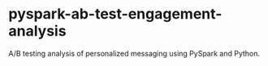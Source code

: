 # pyspark-ab-test-engagement-analysis
A/B testing analysis of personalized messaging using PySpark and Python.
